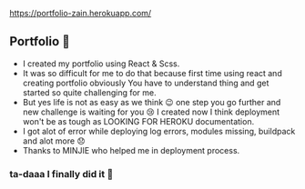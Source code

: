 https://portfolio-zain.herokuapp.com/

## Portfolio :movie_camera:
 - I created my portfolio using React & Scss.
 - It was so difficult for me to do that because first time using react and creating portfolio obviously You have to understand thing and get started so quite challenging for me.
 - But yes life is not as easy as we think :wink: one step you go further and new challenge is waiting for you :cry: I created now I think deployment won't be as tough as LOOKING FOR HEROKU documentation.
 - I got alot of error while deploying log errors, modules missing, buildpack and alot more :disappointed:
 - Thanks to MINJIE who helped me in deployment process.

### ta-daaa I finally did it :tada:
